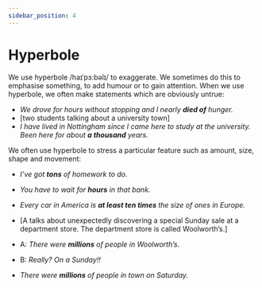```yaml
---
sidebar_position: 4
---
```


# Hyperbole

We use hyperbole /haɪˈpɜ:bəlɪ/ to exaggerate. We sometimes do this to emphasise something, to add humour or to gain attention. When we use hyperbole, we often make statements which are obviously untrue:

- *We drove for hours without stopping and I nearly **died of** hunger.*
- \[two students talking about a university town\]
- *I have lived in Nottingham since I came here to study at the university. Been here for about **a thousand** years.*

We often use hyperbole to stress a particular feature such as amount, size, shape and movement:

- *I’ve got **tons** of homework to do.*
- *You have to wait for **hours** in that bank.*
- *Every car in America is **at least ten times** the size of ones in Europe.*

- \[A talks about unexpectedly discovering a special Sunday sale at a department store. The department store is called Woolworth’s.\]
- A: *There were **millions** of people in Woolworth’s*.
- B: *Really? On a Sunday!!*
- *There were **millions** of people in town on Saturday.*
